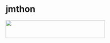 # jmthon

<p align="left"><a href="https://heroku.com/deploy?template=https://github.com/i1oo/mus1"> <img src="https://img.shields.io/badge/Deploy%20To%20Heroku-purple?style=for-the-badge&logo=heroku" width="320" height="58.45"/></a></p>
